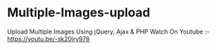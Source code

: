 # Multiple-Images-upload
Upload Multiple Images Using jQuery, Ajax &amp; PHP
Watch On Youtube :- https://youtu.be/-sk20jry978

